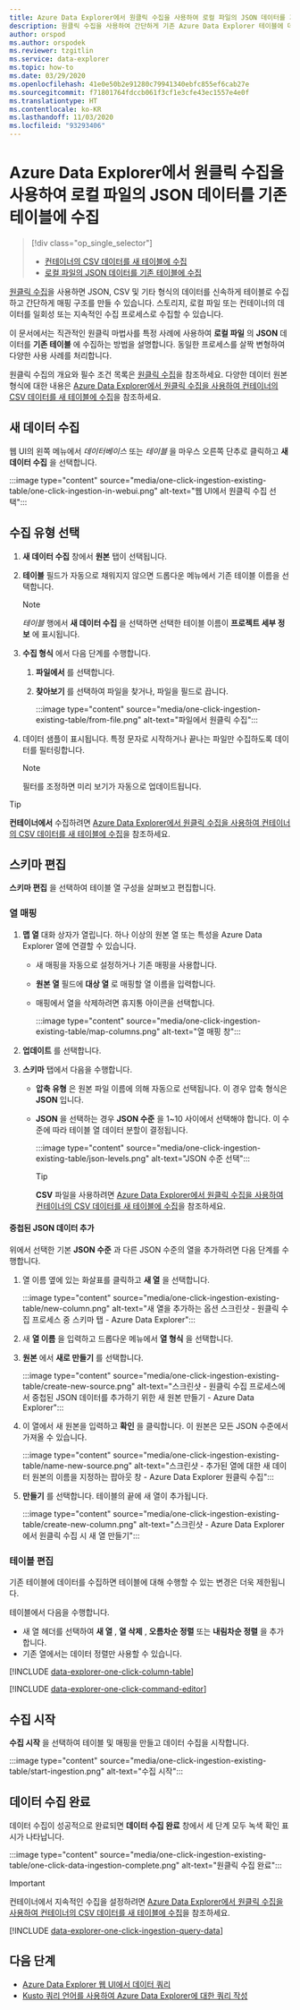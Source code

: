 ```yaml
---
title: Azure Data Explorer에서 원클릭 수집을 사용하여 로컬 파일의 JSON 데이터를 기존 테이블에 수집
description: 원클릭 수집을 사용하여 간단하게 기존 Azure Data Explorer 테이블에 데이터를 수집(로드)합니다.
author: orspod
ms.author: orspodek
ms.reviewer: tzgitlin
ms.service: data-explorer
ms.topic: how-to
ms.date: 03/29/2020
ms.openlocfilehash: 41e0e50b2e91280c79941340ebfc855ef6cab27e
ms.sourcegitcommit: f71801764fdccb061f3cf1e3cfe43ec1557e4e0f
ms.translationtype: HT
ms.contentlocale: ko-KR
ms.lasthandoff: 11/03/2020
ms.locfileid: "93293406"
---
```

# <a name="use-one-click-ingestion-to-ingest-json-data-from-a-local-file-to-an-existing-table-in-azure-data-explorer"></a>Azure Data Explorer에서 원클릭 수집을 사용하여 로컬 파일의 JSON 데이터를 기존 테이블에 수집


> [!div class="op_single_selector"]
> * [컨테이너의 CSV 데이터를 새 테이블에 수집](one-click-ingestion-new-table.md)
> * [로컬 파일의 JSON 데이터를 기존 테이블에 수집](one-click-ingestion-existing-table.md)

[원클릭 수집](ingest-data-one-click.md)을 사용하면 JSON, CSV 및 기타 형식의 데이터를 신속하게 테이블로 수집하고 간단하게 매핑 구조를 만들 수 있습니다. 스토리지, 로컬 파일 또는 컨테이너의 데이터를 일회성 또는 지속적인 수집 프로세스로 수집할 수 있습니다.  

이 문서에서는 직관적인 원클릭 마법사를 특정 사례에 사용하여 **로컬 파일** 의 **JSON** 데이터를 **기존 테이블** 에 수집하는 방법을 설명합니다. 동일한 프로세스를 살짝 변형하여 다양한 사용 사례를 처리합니다.

원클릭 수집의 개요와 필수 조건 목록은 [원클릭 수집](ingest-data-one-click.md)을 참조하세요.
다양한 데이터 원본 형식에 대한 내용은 [Azure Data Explorer에서 원클릭 수집을 사용하여 컨테이너의 CSV 데이터를 새 테이블에 수집](one-click-ingestion-new-table.md)을 참조하세요.

## <a name="ingest-new-data"></a>새 데이터 수집

웹 UI의 왼쪽 메뉴에서 *데이터베이스* 또는 *테이블* 을 마우스 오른쪽 단추로 클릭하고 **새 데이터 수집** 을 선택합니다.

   :::image type="content" source="media/one-click-ingestion-existing-table/one-click-ingestion-in-webui.png" alt-text="웹 UI에서 원클릭 수집 선택":::
 
## <a name="select-an-ingestion-type"></a>수집 유형 선택

1. **새 데이터 수집** 창에서 **원본** 탭이 선택됩니다.

1. **테이블** 필드가 자동으로 채워지지 않으면 드롭다운 메뉴에서 기존 테이블 이름을 선택합니다.

    > [!NOTE]
    > *테이블* 행에서 **새 데이터 수집** 을 선택하면 선택한 테이블 이름이 **프로젝트 세부 정보** 에 표시됩니다.

1. **수집 형식** 에서 다음 단계를 수행합니다.

   1. **파일에서** 를 선택합니다.  
   1. **찾아보기** 를 선택하여 파일을 찾거나, 파일을 필드로 끕니다.
    
      :::image type="content" source="media/one-click-ingestion-existing-table/from-file.png" alt-text="파일에서 원클릭 수집":::

 1. 데이터 샘플이 표시됩니다. 특정 문자로 시작하거나 끝나는 파일만 수집하도록 데이터를 필터링합니다. 

    >[!NOTE] 
    >필터를 조정하면 미리 보기가 자동으로 업데이트됩니다.
  
> [!TIP]
> **컨테이너에서** 수집하려면 [Azure Data Explorer에서 원클릭 수집을 사용하여 컨테이너의 CSV 데이터를 새 테이블에 수집](one-click-ingestion-new-table.md#select-an-ingestion-type)을 참조하세요.

## <a name="edit-the-schema"></a>스키마 편집

**스키마 편집** 을 선택하여 테이블 열 구성을 살펴보고 편집합니다.

### <a name="map-columns"></a>열 매핑 

1. **맵 열** 대화 상자가 열립니다. 하나 이상의 원본 열 또는 특성을 Azure Data Explorer 열에 연결할 수 있습니다.
    * 새 매핑을 자동으로 설정하거나 기존 매핑을 사용합니다. 
    * **원본 열** 필드에 **대상 열** 로 매핑할 열 이름을 입력합니다.
    * 매핑에서 열을 삭제하려면 휴지통 아이콘을 선택합니다.

      :::image type="content" source="media/one-click-ingestion-existing-table/map-columns.png" alt-text="열 매핑 창"::: 
    
1. **업데이트** 를 선택합니다.
1. **스키마** 탭에서 다음을 수행합니다.
    * **압축 유형** 은 원본 파일 이름에 의해 자동으로 선택됩니다. 이 경우 압축 형식은 **JSON** 입니다.
        
    * **JSON** 을 선택하는 경우 **JSON 수준** 을 1~10 사이에서 선택해야 합니다. 이 수준에 따라 테이블 열 데이터 분할이 결정됩니다.

        :::image type="content" source="media/one-click-ingestion-existing-table/json-levels.png" alt-text="JSON 수준 선택":::
    
       > [!TIP]
       > **CSV** 파일을 사용하려면 [Azure Data Explorer에서 원클릭 수집을 사용하여 컨테이너의 CSV 데이터를 새 테이블에 수집](one-click-ingestion-new-table.md#edit-the-schema)을 참조하세요.

#### <a name="add-nested-json-data"></a>중첩된 JSON 데이터 추가 

위에서 선택한 기본 **JSON 수준** 과 다른 JSON 수준의 열을 추가하려면 다음 단계를 수행합니다.

1. 열 이름 옆에 있는 화살표를 클릭하고 **새 열** 을 선택합니다.

    :::image type="content" source="media/one-click-ingestion-existing-table/new-column.png" alt-text="새 열을 추가하는 옵션 스크린샷 - 원클릭 수집 프로세스 중 스키마 탭 - Azure Data Explorer":::

1. 새 **열 이름** 을 입력하고 드롭다운 메뉴에서 **열 형식** 을 선택합니다.
1. **원본** 에서 **새로 만들기** 를 선택합니다.

    :::image type="content" source="media/one-click-ingestion-existing-table/create-new-source.png" alt-text="스크린샷 - 원클릭 수집 프로세스에서 중첩된 JSON 데이터를 추가하기 위한 새 원본 만들기 - Azure Data Explorer":::

1. 이 열에서 새 원본을 입력하고 **확인** 을 클릭합니다. 이 원본은 모든 JSON 수준에서 가져올 수 있습니다.

    :::image type="content" source="media/one-click-ingestion-existing-table/name-new-source.png" alt-text="스크린샷 - 추가된 열에 대한 새 데이터 원본의 이름을 지정하는 팝아웃 창 - Azure Data Explorer 원클릭 수집":::

1. **만들기** 를 선택합니다. 테이블의 끝에 새 열이 추가됩니다.

    :::image type="content" source="media/one-click-ingestion-existing-table/create-new-column.png" alt-text="스크린샷 - Azure Data Explorer에서 원클릭 수집 시 새 열 만들기":::

### <a name="edit-the-table"></a>테이블 편집 

기존 테이블에 데이터를 수집하면 테이블에 대해 수행할 수 있는 변경은 더욱 제한됩니다.

테이블에서 다음을 수행합니다. 
* 새 열 헤더를 선택하여 **새 열** , **열 삭제** , **오름차순 정렬** 또는 **내림차순 정렬** 을 추가합니다. 
* 기존 열에서는 데이터 정렬만 사용할 수 있습니다.

[!INCLUDE [data-explorer-one-click-column-table](includes/data-explorer-one-click-column-table.md)]

[!INCLUDE [data-explorer-one-click-command-editor](includes/data-explorer-one-click-command-editor.md)]

## <a name="start-ingestion"></a>수집 시작

**수집 시작** 을 선택하여 테이블 및 매핑을 만들고 데이터 수집을 시작합니다.

:::image type="content" source="media/one-click-ingestion-existing-table/start-ingestion.png" alt-text="수집 시작":::

## <a name="complete-data-ingestion"></a>데이터 수집 완료

데이터 수집이 성공적으로 완료되면 **데이터 수집 완료** 창에서 세 단계 모두 녹색 확인 표시가 나타납니다.

:::image type="content" source="media/one-click-ingestion-existing-table/one-click-data-ingestion-complete.png" alt-text="원클릭 수집 완료":::

> [!IMPORTANT]
> 컨테이너에서 지속적인 수집을 설정하려면 [Azure Data Explorer에서 원클릭 수집을 사용하여 컨테이너의 CSV 데이터를 새 테이블에 수집](one-click-ingestion-new-table.md#create-continuous-ingestion-for-container)을 참조하세요.

[!INCLUDE [data-explorer-one-click-ingestion-query-data](includes/data-explorer-one-click-ingestion-query-data.md)]

## <a name="next-steps"></a>다음 단계

* [Azure Data Explorer 웹 UI에서 데이터 쿼리](web-query-data.md)
* [Kusto 쿼리 언어를 사용하여 Azure Data Explorer에 대한 쿼리 작성](write-queries.md)
